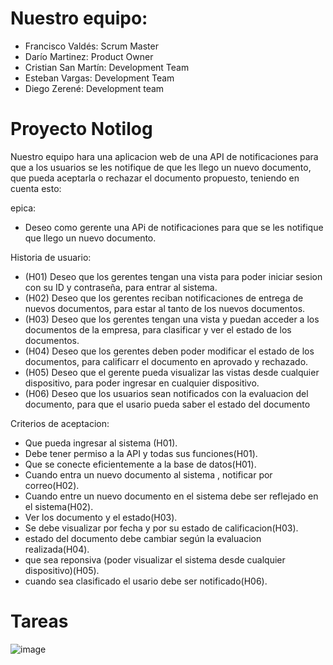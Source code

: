 # Nuestro equipo:
 * Francisco Valdés:     Scrum Master
 * Darío Martinez:       Product Owner
 * Cristian San Martín:  Development Team
 * Esteban Vargas:       Development Team
 * Diego Zerené:         Development team

# Proyecto Notilog

Nuestro equipo hara una aplicacion web de una API de notificaciones para que a los usuarios se les notifique de que les llego un nuevo documento, que pueda aceptarla o rechazar el documento propuesto, teniendo en cuenta esto:

epica:
 * Deseo como gerente una APi de notificaciones para que se les notifique que llego un nuevo documento.

Historia de usuario:

* (H01) Deseo que los gerentes tengan una vista para poder iniciar sesion con su ID y contraseña, para entrar al sistema.
* (H02) Deseo que los gerentes reciban notificaciones de entrega de nuevos documentos, para estar al tanto de los nuevos documentos.
* (H03) Deseo que los gerentes tengan una vista y puedan acceder a los documentos de la empresa, para clasificar y ver el estado de los documentos.
* (H04) Deseo que los gerentes deben poder modificar el estado de los documentos, para calificarr el documento en aprovado y rechazado.
* (H05) Deseo que el gerente pueda visualizar las vistas desde cualquier dispositivo, para poder ingresar en cualquier dispositivo.
* (H06) Deseo que los usuarios sean notificados con la evaluacion del documento, para que el usario pueda saber el estado del documento  

Criterios de aceptacion:
* Que pueda ingresar al sistema (H01).
* Debe tener permiso a la API y todas  sus funciones(H01).
* Que se conecte eficientemente a la base de datos(H01).
* Cuando entra un nuevo documento al sistema , notificar por correo(H02).
* Cuando entre un nuevo documento en el sistema debe ser reflejado en el sistema(H02).
* Ver los documento y el estado(H03).
* Se debe visualizar por fecha y por su estado de calificacion(H03).
* estado del documento debe cambiar según la evaluacion realizada(H04).
* que sea reponsiva (poder visualizar el  sistema desde cualquier dispositivo)(H05).
* cuando sea clasificado el usario debe ser notificado(H06).

# Tareas

![image](https://user-images.githubusercontent.com/80586612/118409834-5a1b9100-b65a-11eb-9315-75f0ed059d7b.png)
